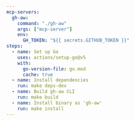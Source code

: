 ```yaml
---
mcp-servers:
  gh-aw:
    command: "./gh-aw"
    args: ["mcp-server"]
    env:
      GH_TOKEN: "${{ secrets.GITHUB_TOKEN }}"
steps:
  - name: Set up Go
    uses: actions/setup-go@v5
    with:
      go-version-file: go.mod
      cache: true
  - name: Install dependencies
    run: make deps-dev
  - name: Build gh-aw CLI
    run: make build
  - name: Install binary as 'gh-aw'
    run: make install
---
```


